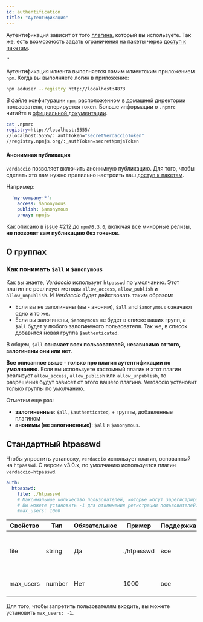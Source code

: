 ```yaml
---
id: authentification
title: "Аутентификация"
---
```


Аутентификация зависит от того [плагина](plugins.md), который вы используете. Так же, есть возможность задать ограничения на пакеты через [доступ к пакетам](packages.md).

<div id="codefund">''</div>

Аутентификация клиента выполняется самим клиентским приложением `npm`. Когда вы выполняете логин в приложение:

```bash
npm adduser --registry http://localhost:4873
```

В файле конфигурации `npm`, расположенном в домашней директории пользователя, генерируется токен. Больше информации о `.npmrc` читайте в [официальной документации](https://docs.npmjs.com/files/npmrc).

```bash
cat .npmrc
registry=http://localhost:5555/
//localhost:5555/:_authToken="secretVerdaccioToken"
//registry.npmjs.org/:_authToken=secretNpmjsToken
```

#### Анонимная публикация

`verdaccio` позволяет включить анонимную публикацию. Для того, чтобы сделать это вам нужно правильно настроить ваш [доступ к пакетам](packages.md).

Например:

```yaml
  'my-company-*':
    access: $anonymous
    publish: $anonymous
    proxy: npmjs
```

Как описано в [issue #212](https://github.com/verdaccio/verdaccio/issues/212#issuecomment-308578500) до `npm@5.3.0`, включая все минорные релизы, **не позволят вам публикацию без токенов**.

## О группах

### Как понимать `$all` и `$anonymous`

Как вы знаете, *Verdaccio* использует `htpasswd` по умолчанию. Этот плагин не реализует методы `allow_access`, `allow_publish` и `allow_unpublish`. И *Verdaccio* будет действовать таким образом:

* Если вы не залогинены (вы - аноним), `$all` and `$anonymous` означают одно и то же.
* Если вы залогинены, `$anonymous` не будет в списке ваших групп, а `$all` будет у любого залогиненого пользователя. Так же, в список добавится новая группа `$authenticated`.

В общем, `$all` **означает всех пользователей, независимо от того, залогинены они или нет**.

**Все описанное выше - только про плагин аутентификации по умолчанию**. Если вы используете кастомный плагин и этот плагин реализует `allow_access`, `allow_publish` или `allow_unpublish`, то разрешения будут зависет от этого вашего плагина. Verdaccio установит только группы по умолчанию.

Отметим еще раз:

* **залогиненные**: `$all`, `$authenticated`, + группы, добавленные плагином
* **анонимы (не залогиненные)**: `$all` и `$anonymous`.

## Стандартный htpasswd

Чтобы упростить установку, `verdaccio` использует плагин, основанный на `htpasswd`. С версии v3.0.x, по умолчанию используется плагин `verdaccio-htpasswd`.

```yaml
auth:
  htpasswd:
    file: ./htpasswd
    # Максимальное количество пользователей, которые могут зарегистрироваться. По умолчанию "+inf".
    # Вы можете установить -1 для отключения регистрации пользователей.
    #max_users: 1000
```

| Свойство  | Тип    | Обязательное | Пример     | Поддержка | Описание                                      |
| --------- | ------ | ------------ | ---------- | --------- | --------------------------------------------- |
| file      | string | Да           | ./htpasswd | все       | файл, содержащий зашифрованные учетные данные |
| max_users | number | Нет          | 1000       | все       | ограничение на количество пользователей       |

Для того, чтобы запретить пользователям входить, вы можете установить `max_users: -1`.